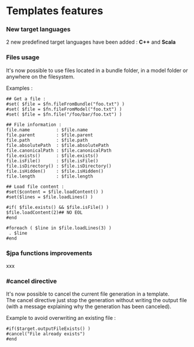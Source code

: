 # Templates features

### New target languages

2 new predefined target languages have been added : **C++** and **Scala**   


### Files usage

It's now possible to use files located in a bundle folder, in a model folder or anywhere on the filesystem.

Examples :

```text
## Get a file :
#set( $file = $fn.fileFromBundle("foo.txt") )
#set( $file = $fn.fileFromModel("foo.txt") )
#set( $file = $fn.file("/foo/bar/foo.txt") )

## File information :
file.name          : $file.name
file.parent        : $file.parent
file.path          : $file.path
file.absolutePath  : $file.absolutePath
file.canonicalPath : $file.canonicalPath
file.exists()      : $file.exists()
file.isFile()      : $file.isFile()
file.isDirectory() : $file.isDirectory()
file.isHidden()    : $file.isHidden()
file.length        : $file.length

## Load file content :
#set($content = $file.loadContent() )
#set($lines = $file.loadLines() )

#if( $file.exists() && $file.isFile() )
$file.loadContent(2)## NO EOL
#end

#foreach ( $line in $file.loadLines(3) )
 . $line
#end
```



### $jpa functions improvements

xxx



### \#cancel directive

It's now possible to cancel the current file generation in a template.  
The cancel directive just stop the generation without writing the output file \(with a message explaining why the generation has been canceled\).

Example to avoid overwriting an existing file :

```text
#if($target.outputFileExists() )
#cancel("File already exists")
#end
```

